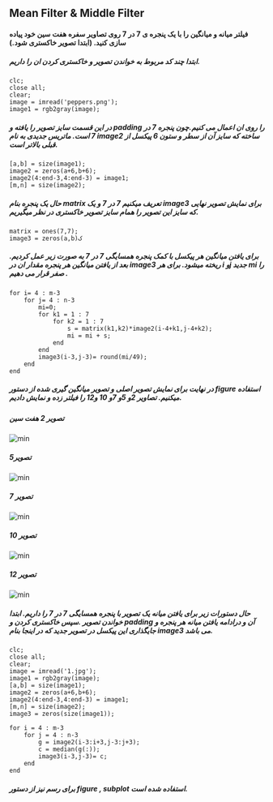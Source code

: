 ## Mean Filter & Middle Filter
#### فیلتر میانه و میانگین را با یک پنجره ی 7 در 7 روی تصاویر سفره هفت سین خود پیاده سازی کنید. (ابتدا تصویر خاکستری شود.)
##### ابتدا چند کد مربوط به خواندن تصویر و خاکستری کردن ان را داریم.
```
clc;
close all;
clear;
image = imread('peppers.png');
image1 = rgb2gray(image);
```
##### در این قسمت سایز تصویر را یافته و padding را روی ان اعمال می کنیم.چون پنجره 7 در 7 است. ماتریس جدیدی به نام image2 ساخته که سایز آن از سطر و ستون 6 پیکسل از قبلی بالاتر است.
```
[a,b] = size(image1);
image2 = zeros(a+6,b+6);
image2(4:end-3,4:end-3) = image1;
[m,n] = size(image2);
```
##### حال یک پنجره بنام matrix تعریف میکنیم 7 در 7 و یک image3 برای نمایش تصویر نهایی که سایز این تصویر را همام سایز تصویر خاکستری در نظر میگیریم.
```
matrix = ones(7,7);
image3 = zeros(a,b)ک
```
##### برای یافتن میانگین هر پیکسل با کمک پنجره همسایگی 7 در 7 به صورت زیر عمل کردیم. بعد از یافتن میانگین هر پنجره مقدار ان در image3 ریخته میشود. برای هر i وj جدید mi را صفر قرار می دهیم .  
```
for i= 4 : m-3
    for j= 4 : n-3
        mi=0;
        for k1 = 1 : 7
            for k2 = 1 : 7
                s = matrix(k1,k2)*image2(i-4+k1,j-4+k2);
                mi = mi + s;
            end           
        end
        image3(i-3,j-3)= round(mi/49);
    end
end 
```
##### در نهایت برای نمایش تصویر اصلی و تصویر میانگین گیری شده از دستور figure  استفاده میکنیم. تصاویر 2و 5و 7و 10 و12 را فیلتر زده و نمایش دادیم.
##### تصویر 2 هفت سین

![min](https://github.com/semnan-university-ai/image-processing-class-002/blob/main/exercises/zeinabfamili/im.exc13/fig2.13.jpg)
##### تصویر5
![min](https://github.com/semnan-university-ai/image-processing-class-002/blob/main/exercises/zeinabfamili/im.exc13/fig5.13.jpg)
##### تصویر 7
![min](https://github.com/semnan-university-ai/image-processing-class-002/blob/main/exercises/zeinabfamili/im.exc13/gig7.13.jpg)
##### تصویر 10
![min](https://github.com/semnan-university-ai/image-processing-class-002/blob/main/exercises/zeinabfamili/im.exc13/pic10.13.jpg)
##### تصویر 12
![min](https://github.com/semnan-university-ai/image-processing-class-002/blob/main/exercises/zeinabfamili/im.exc13/pic12.13.jpg)
##### حال دستورات زیر برای یافتن میانه یک تصویر با پنجره همسایگی 7 در 7 را داریم. ابتدا خواندن تصویر .سپس خاکستری کردن و padding  آن و درادامه یافتن میانه هر پنجره و جایگذاری این پیکسل در تصویر جدید که در اینجا بنام image3 می باشد.
```
clc;
close all;
clear;
image = imread('1.jpg');
image1 = rgb2gray(image);
[a,b] = size(image1);
image2 = zeros(a+6,b+6);
image2(4:end-3,4:end-3) = image1;
[m,n] = size(image2);
image3 = zeros(size(image1));

for i = 4 : m-3
    for j = 4 : n-3
        g = image2(i-3:i+3,j-3:j+3);
        c = median(g(:));
        image3(i-3,j-3)= c;
    end
end
```
##### برای رسم نیز از دستور figure , subplot استفاده شده است.
